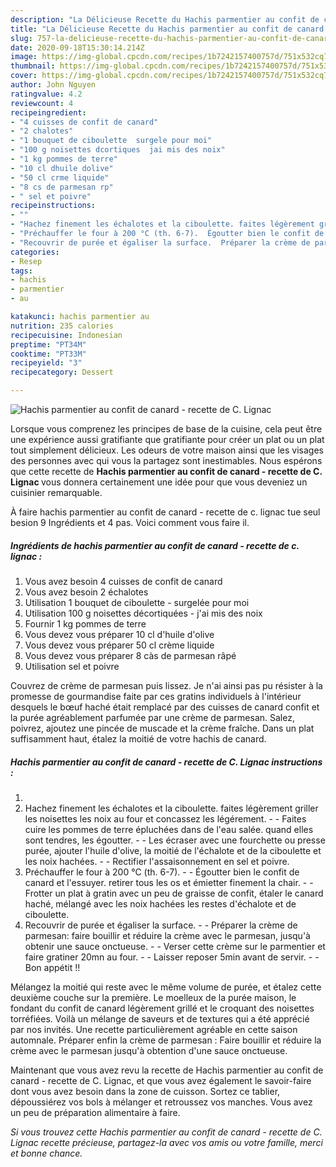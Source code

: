 ```yaml
---
description: "La Délicieuse Recette du Hachis parmentier au confit de canard - recette de C. Lignac"
title: "La Délicieuse Recette du Hachis parmentier au confit de canard - recette de C. Lignac"
slug: 757-la-delicieuse-recette-du-hachis-parmentier-au-confit-de-canard-recette-de-c-lignac
date: 2020-09-18T15:30:14.214Z
image: https://img-global.cpcdn.com/recipes/1b7242157400757d/751x532cq70/hachis-parmentier-au-confit-de-canard-recette-de-c-lignac-photo-principale-de-la-recette.jpg
thumbnail: https://img-global.cpcdn.com/recipes/1b7242157400757d/751x532cq70/hachis-parmentier-au-confit-de-canard-recette-de-c-lignac-photo-principale-de-la-recette.jpg
cover: https://img-global.cpcdn.com/recipes/1b7242157400757d/751x532cq70/hachis-parmentier-au-confit-de-canard-recette-de-c-lignac-photo-principale-de-la-recette.jpg
author: John Nguyen
ratingvalue: 4.2
reviewcount: 4
recipeingredient:
- "4 cuisses de confit de canard"
- "2 chalotes"
- "1 bouquet de ciboulette  surgele pour moi"
- "100 g noisettes dcortiques  jai mis des noix"
- "1 kg pommes de terre"
- "10 cl dhuile dolive"
- "50 cl crme liquide"
- "8 cs de parmesan rp"
- " sel et poivre"
recipeinstructions:
- ""
- "Hachez finement les échalotes et la ciboulette. faites légèrement griller les noisettes les noix au four et concassez les légérement.  Faites cuire les pommes de terre épluchées dans de l&#39;eau salée. quand elles sont tendres, les égoutter.  Les écraser avec une fourchette ou presse purée, ajouter l&#39;huile d&#39;olive, la moitié de l&#39;échalote et de la ciboulette et les noix hachées.  Rectifier l&#39;assaisonnement en sel et poivre."
- "Préchauffer le four à 200 °C (th. 6-7).  Égoutter bien le confit de canard et l&#39;essuyer. retirer tous les os et émietter finement la chair.  Frotter un plat à gratin avec un peu de graisse de confit, étaler le canard haché, mélangé avec les noix hachées les restes d&#39;échalote et de ciboulette."
- "Recouvrir de purée et égaliser la surface.  Préparer la crème de parmesan: faire bouillir et réduire la crème avec le parmesan, jusqu&#39;à obtenir une sauce onctueuse.  Verser cette crème sur le parmentier et faire gratiner 20mn au four.  Laisser reposer 5min avant de servir.  Bon appétit !!"
categories:
- Resep
tags:
- hachis
- parmentier
- au

katakunci: hachis parmentier au 
nutrition: 235 calories
recipecuisine: Indonesian
preptime: "PT34M"
cooktime: "PT33M"
recipeyield: "3"
recipecategory: Dessert

---
```



![Hachis parmentier au confit de canard - recette de C. Lignac](https://img-global.cpcdn.com/recipes/1b7242157400757d/751x532cq70/hachis-parmentier-au-confit-de-canard-recette-de-c-lignac-photo-principale-de-la-recette.jpg)

Lorsque vous comprenez les principes de base de la cuisine, cela peut être une expérience aussi gratifiante que gratifiante pour créer un plat ou un plat tout simplement délicieux. Les odeurs de votre maison ainsi que les visages des personnes avec qui vous la partagez sont inestimables. Nous espérons que cette recette de <strong> Hachis parmentier au confit de canard - recette de C. Lignac </strong> vous donnera certainement une idée pour que vous deveniez un cuisinier remarquable.

<!--inarticleads1-->

À faire hachis parmentier au confit de canard - recette de c. lignac tue seul besion 9 Ingrédients et 4 pas. Voici comment vous faire il.

##### Ingrédients de hachis parmentier au confit de canard - recette de c. lignac :

1. Vous avez besoin 4 cuisses de confit de canard
1. Vous avez besoin 2 échalotes
1. Utilisation 1 bouquet de ciboulette - surgelée pour moi
1. Utilisation 100 g noisettes décortiquées - j&#39;ai mis des noix
1. Fournir 1 kg pommes de terre
1. Vous devez vous préparer 10 cl d&#39;huile d&#39;olive
1. Vous devez vous préparer 50 cl crème liquide
1. Vous devez vous préparer 8 càs de parmesan râpé
1. Utilisation  sel et poivre


Couvrez de crème de parmesan puis lissez. Je n&#39;ai ainsi pas pu résister à la promesse de gourmandise faite par ces gratins individuels à l&#39;intérieur desquels le bœuf haché était remplacé par des cuisses de canard confit et la purée agréablement parfumée par une crème de parmesan. Salez, poivrez, ajoutez une pincée de muscade et la crème fraîche. Dans un plat suffisamment haut, étalez la moitié de votre hachis de canard. 

<!--inarticleads2-->

##### Hachis parmentier au confit de canard - recette de C. Lignac instructions :

1. 
1. Hachez finement les échalotes et la ciboulette. faites légèrement griller les noisettes les noix au four et concassez les légérement. -  - Faites cuire les pommes de terre épluchées dans de l&#39;eau salée. quand elles sont tendres, les égoutter. -  - Les écraser avec une fourchette ou presse purée, ajouter l&#39;huile d&#39;olive, la moitié de l&#39;échalote et de la ciboulette et les noix hachées. -  - Rectifier l&#39;assaisonnement en sel et poivre.
1. Préchauffer le four à 200 °C (th. 6-7). -  - Égoutter bien le confit de canard et l&#39;essuyer. retirer tous les os et émietter finement la chair. -  - Frotter un plat à gratin avec un peu de graisse de confit, étaler le canard haché, mélangé avec les noix hachées les restes d&#39;échalote et de ciboulette.
1. Recouvrir de purée et égaliser la surface. -  - Préparer la crème de parmesan: faire bouillir et réduire la crème avec le parmesan, jusqu&#39;à obtenir une sauce onctueuse. -  - Verser cette crème sur le parmentier et faire gratiner 20mn au four. -  - Laisser reposer 5min avant de servir. -  - Bon appétit !!


Mélangez la moitié qui reste avec le même volume de purée, et étalez cette deuxième couche sur la première. Le moelleux de la purée maison, le fondant du confit de canard légèrement grillé et le croquant des noisettes torréfiées. Voilà un mélange de saveurs et de textures qui a été apprécié par nos invités. Une recette particulièrement agréable en cette saison automnale. Préparer enfin la crème de parmesan : Faire bouillir et réduire la crème avec le parmesan jusqu&#39;à obtention d&#39;une sauce onctueuse. 

<!--inarticleads1-->

<p>
Maintenant que vous avez revu la recette de Hachis parmentier au confit de canard - recette de C. Lignac, et que vous avez également le savoir-faire dont vous avez besoin dans la zone de cuisson. Sortez ce tablier, dépoussiérez vos bols à mélanger et retroussez vos manches. Vous avez un peu de préparation alimentaire à faire.
</p>

<p>
<i>Si vous trouvez cette Hachis parmentier au confit de canard - recette de C. Lignac recette précieuse, partagez-la avec vos amis ou votre famille, merci et bonne chance.</i>
</p>

